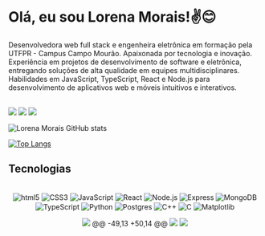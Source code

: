 
# Olá, eu sou Lorena Morais!✌️😊

Desenvolvedora web full stack e engenheira eletrônica em formação pela UTFPR - Campus Campo Mourão. Apaixonada por tecnologia e inovação. Experiência em projetos de desenvolvimento de software e eletrônica, entregando soluções de alta qualidade em equipes multidisciplinares. Habilidades em JavaScript, TypeScript, React e Node.js para desenvolvimento de aplicativos web e móveis intuitivos e interativos.

<div style="display: inline"><br/>
    <a href="https://www.instagram.com/lorenam.morais/" align="center" alt="Instagram" ><img src="https://img.shields.io/badge/Instagram-E4405F?style=for-the-badge&logo=instagram&logoColor=white"></a>
    <a href="https://www.linkedin.com/in/lorenammorais/" align="center" alt="Linkedin" ><img src="https://img.shields.io/badge/linkedin-%230077B5.svg?style=for-the-badge&logo=linkedin&logoColor=white"></a>
    <a href="mailto:moraislorena31@gmail.com" align="center" alt="Gmail" ><img src="https://img.shields.io/badge/Gmail-D14836?style=for-the-badge&logo=gmail&logoColor=white"></a>
</div>
</br>

![Lorena Morais GitHub stats](https://github-readme-stats.vercel.app/api?username=LorenaMMorais&show_icons=true&theme=dracula)

[![Top Langs](https://github-readme-stats.vercel.app/api/top-langs/?username=LorenaMMorais)](https://github.com/LorenaMMorais/github-readme-stats)

## Tecnologias

<div style="display: inline_block" align="center"><br/>
    <img align="center" alt="html5" src="https://img.shields.io/badge/HTML5-E34F26?style=for-the-badge&logo=html5&logoColor=white">
    <img align="center" alt="CSS3" src="https://img.shields.io/badge/CSS3-1572B6?style=for-the-badge&logo=css3&logoColor=white">
    <img align="center" alt="JavaScript" src="https://img.shields.io/badge/JavaScript-F7DF1E?style=for-the-badge&logo=javascript&logoColor=black">
    <img align="center" alt="React" src="https://img.shields.io/badge/React-20232A?style=for-the-badge&logo=react&logoColor=61DAFB">
    <img align="center" alt="Node.js" src="https://img.shields.io/badge/Node.js-43853D?style=for-the-badge&logo=node.js&logoColor=white">
    <img align="center" alt="Express" src="https://img.shields.io/badge/Express.js-404D59?style=for-the-badge"/>
    <img align="center" alt="MongoDB" src="https://img.shields.io/badge/MongoDB-4EA94B?style=for-the-badge&logo=mongodb&logoColor=white">
    <img align="center" alt="TypeScript" src="https://img.shields.io/badge/TypeScript-007ACC?style=for-the-badge&logo=typescript&logoColor=white"/>
    <img align="center" alt="Python" src="https://img.shields.io/badge/Python-14354C?style=for-the-badge&logo=python&logoColor=white"/>
    <img align="center" alt="Postgres" src="https://img.shields.io/badge/postgres-%23316192.svg?style=for-the-badge&logo=postgresql&logoColor=white"/>
    <img align="center" alt="C++" src="https://img.shields.io/badge/c++-%2300599C.svg?style=for-the-badge&logo=c%2B%2B&logoColor=white"/>
    <img align="center" alt="C" src="https://img.shields.io/badge/c-%2300599C.svg?style=for-the-badge&logo=c&logoColor=white"/>
    <img align="center" alt="Matplotlib" src="https://img.shields.io/badge/Matplotlib-%23ffffff.svg?style=for-the-badge&logo=Matplotlib&logoColor=black"/>
</div>
<p align="center">
   <img src="https://img.shields.io/badge/MongoDB-4EA94B?style=for-the-badge&logo=mongodb&logoColor=white"/>
@@ -49,13 +50,14 @@
   <img src="https://img.shields.io/badge/Vercel-000000?style=for-the-badge&logo=vercel&logoColor=white"/>
   <img src="https://img.shields.io/badge/Heroku-430098?style=for-the-badge&logo=heroku&logoColor=white"/>
</p>
